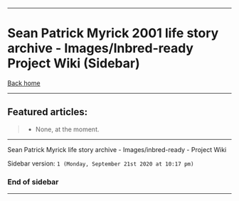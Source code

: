 
***

# Sean Patrick Myrick 2001 life story archive - Images/Inbred-ready Project Wiki (Sidebar)

[Back home](https://github.com/seanpm2001/SeansLifeArchive_Images_Inbred-Ready/wiki/)

***

## Featured articles:

> * None, at the moment.

***

Sean Patrick Myrick life story archive - Images/inbred-ready - Project Wiki

Sidebar version: `1 (Monday, September 21st 2020 at 10:17 pm)`

### End of sidebar

***

